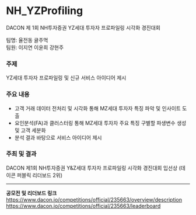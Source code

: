 # NH_YZProfiling
DACON 제 1회 NH투자증권 YZ세대 투자자 프로파일링 시각화 경진대회

팀명: 율전동 귤주먹  
팀원: 이지연 이윤희 강현주

### 주제 
YZ세대 투자자 프로파일링 및 신규 서비스 아이디어 제시

### 주요 내용
- 고객 거래 데이터 전처리 및 시각화 통해 MZ세대 투자자 특징 파악 및 인사이트 도출
- 요인분석(FA)과 클러스터링 통해 MZ세대 투자자 주요 특징 구별할 파생변수 생성 및 고객 세분화
- 분석 결과 바탕으로 서비스 아이디어 제시

### 주최 및 결과
DACON 제1회 NH투자증권 Y&Z세대 투자자 프로파일링 시각화 경진대회 입선상 
(데이콘 퍼블릭 리더보드 2위)


----
**공모전 및 리더보드 링크**
https://www.dacon.io/competitions/official/235663/overview/description
https://www.dacon.io/competitions/official/235663/leaderboard
